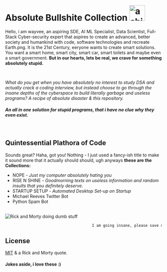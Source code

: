 # Absolute Bullshite Collection <img src="https://media.giphy.com/media/W4tf7M2R7jUC9YjFcG/giphy.gif" width="50" alt="a shit image">

Hello, i am wayvee, an aspiring SDE, AI ML Specialist, Data Scientist, Full-Stack Cyber-security expert that aspires to create an advanced, better society and humankind with code, software technologies and recreate Earth.png. It is the 21st Century, eeryone wants to create smart solutions. You want a smart home, smart city, smart car, smart toilets and maybe even a smart government. <b> But in our hearts, lets be real, we crave for something absolutely stupid.  </b>

<br>

<i> What do you get when you have absolutely no interest to study DSA and actually crack a coding interview, but instead choose to go through the insane depths of the cyberspace to build literally garbage and useless programs? A recipe of absolute disaster & this repository. 

</i>
<h5> An all in one solution for stupid programs, that i have no clue why they even exist. </h5>
<br>



## Quintessential Plathora of Code 


Sounds great? Haha, got you! Nothing - I just used a  fancy-ish title to make it sound more that it actually should should, ugh anyways <b>these are the Collections:</b>

- NOPE - <i> Just my computer absolutely hating you </i>
- RISE N SHINE - <i> Goodmorning texts on useless information and random insults that you definitely deserve. </i>
- STARTUP SETUP - <i>Automated Desktop Set-up on Startup</i>
- Michael Reeves Twitter Bot
- Python Spam Bot

<br>

<img src="https://media.giphy.com/media/l378BzHA5FwWFXVSg/giphy.gif?cid=790b7611262370f494c51d59ab5ea9ae3b78c5a85c7d8f95&rid=giphy.gif&ct=g" alt="Rick and Morty doing dumb stuff" style="">

```bash
                                       I am going insane, please save me!
  ``` 
 

## License
[MIT](https://choosealicense.com/licenses/mit/)
& a Rick and Morty quote.

#### Jokes aside, i love these :)
